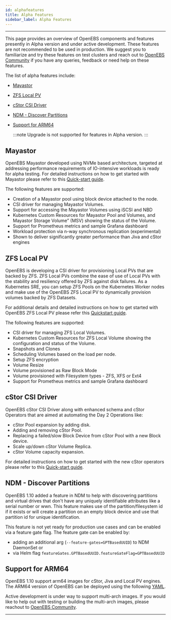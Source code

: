 ```yaml
---
id: alphafeatures
title: Alpha Features
sidebar_label: Alpha Features
---
```

------



This page provides an overview of OpenEBS components and features presently in Alpha version and under active development. These features are not recommended to be used in production. We suggest you to familiarize and try these features on test clusters and reach out to [OpenEBS Community](/docs/next/support.html) if you have any queries, feedback or need help on these features.

The list of alpha features include:
- [Mayastor](#mayastor)
- [ZFS Local PV](#zfs-local-pv)
- [cStor CSI Driver](#cstor-csi-driver)
- [NDM - Discover Partitions](#ndm-discover-partitions)
- [Support for ARM64](#support-for-arm64)

  :::note
  Upgrade is not supported for features in Alpha version.
  :::


## Mayastor

OpenEBS Mayastor developed using NVMe based architecture, targeted at addressing performance requirements of IO-intensive workloads is ready for alpha testing. For detailed instructions on how to get started with Mayastor please refer to this [Quick-start guide](https://github.com/openebs/Mayastor/blob/master/doc/quick.md).

The following features are supported:
- Creation of a Mayastor pool using block device attached to the node.
- CSI driver for managing Mayastor Volumes.
- Support for accessing the Mayastor Volumes using iSCSI and NBD
- Kubernetes Custom Resources for Mayastor Pool and Volumes, and Mayastor Storage Volume” (MSV) showing the status of the Volume.
- Support for Prometheus metrics and sample Grafana dashboard
- Workload protection via n-way synchronous replication (experimental)
- Shown to deliver significantly greater performance than Jiva and cStor engines

## ZFS Local PV

OpenEBS is developing a CSI driver for provisioning Local PVs that are backed by ZFS. ZFS Local PVs combine the ease of use of Local PVs with the stability and resiliency offered by ZFS against disk failures. As a Kubernetes SRE, you can setup ZFS Pools on the Kubernetes Worker nodes and make use of the OpenEBS ZFS Local PV to dynamically provision volumes backed by ZFS Datasets. 

For additional details and detailed instructions on how to get started with OpenEBS ZFS Local PV please refer this [Quickstart guide](https://github.com/openebs/zfs-localpv#usage).

The following features are supported:
- CSI driver for managing ZFS Local Volumes.
- Kubernetes Custom Resources for ZFS Local Volume showing the configuration and status of the Volume.
- Snapshots and Clones
- Scheduling Volumes based on the load per node. 
- Setup ZFS encryption
- Volume Resize
- Volume provisioned as Raw Block Mode
- Volume provisioned with Filesystem types - ZFS, XFS or Ext4
- Support for Prometheus metrics and sample Grafana dashboard


## cStor CSI Driver

OpenEBS cStor CSI Driver along with enhanced schema and cStor Operators that are aimed at automating the Day 2 Operations like:
- cStor Pool expansion by adding disk.
- Adding and removing cStor Pool.
- Replacing a failed/slow Block Device from cStor Pool with a new Block device.
- Scale up/down cStor Volume Replica.
- cStor Volume capacity expansion.

For detailed instructions on how to get started with the new cStor operators please refer to this [Quick-start guide](https://github.com/openebs/cstor-operators/blob/master/docs/quick.md).


## NDM - Discover Partitions 

OpenEBS 1.10 added a feature in NDM to help with discovering partitions and virtual drives that don't have any uniquely identifiable attributes like a serial number or wwn. This feature makes use of the partition/filesystem id if it exists or will create a partition on an empty block device and use that partition id for unique identification. 

This feature is not yet ready for production use cases and can be enabled via a feature gate flag. The feature gate can be enabled by:
- adding an additional arg (`--feature-gates=GPTBasedUUID`) to NDM DaemonSet or 
- via Helm flag `featureGates.GPTBasedUUID.featureGateFlag=GPTBasedUUID`

## Support for ARM64 

OpenEBS 1.10 support arm64 images for cStor, Jiva and Local PV engines. The ARM64 version of OpenEBS can be deployed using the following [YAML](https://openebs.github.io/charts/openebs-operator-arm-dev.yaml). 

Active development is under way to support multi-arch images. If you would like to help out with testing or building the multi-arch images, please reachout to [OpenEBS Community](/docs/next/support.html).



<hr>

<br>
